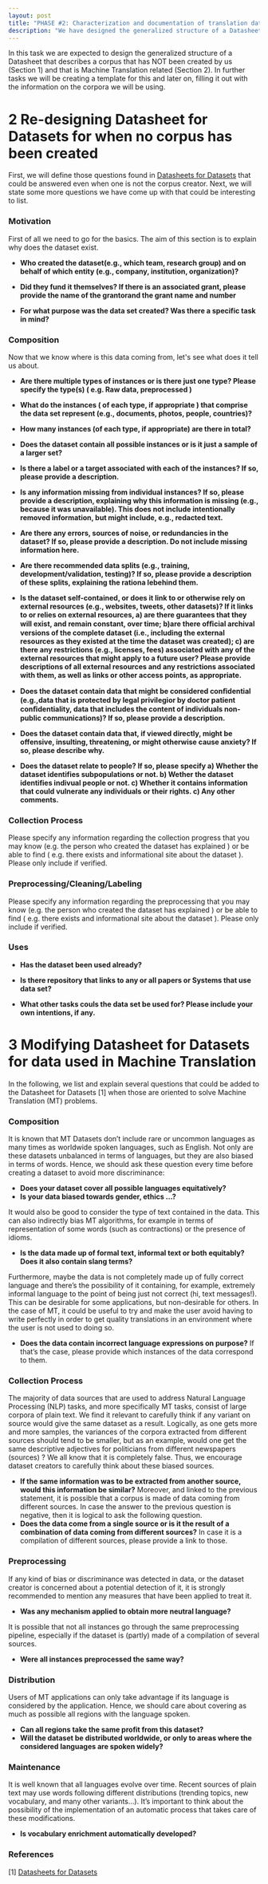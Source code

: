 ```yaml
---
layout: post
title: "PHASE #2: Characterization and documentation of translation datasets"
description: "We have designed the generalized structure of a Datasheet that describes a corpus that has NOT been created by us (Section 1) and that is Machine Translation related (Section 2)."
---
```

In this task we are expected to design the generalized structure of a Datasheet that describes a corpus that has NOT been created by us (Section 1) and that is Machine Translation related (Section 2). In further tasks we will be creating a template for this and later on, filling it out with the information on the corpora we will be using.


# 2 Re-designing Datasheet for Datasets for when no corpus has been created

First, we will define those questions found in [Datasheets for Datasets](https://arxiv.org/pdf/1803.09010.pdf) that could be answered even when one is not the corpus creator. Next, we will state some more questions we have come up with that could be interesting to list.


### Motivation

First of all we need to go for the basics. The aim of this section is to explain why does the dataset exist.

- **Who created the dataset(e.g., which team, research group) and on behalf of which entity (e.g., company, institution, organization)?**

- **Did they fund it themselves? If there is an associated grant, please provide the name of the grantorand the grant name and number**

- **For what purpose was the data set created? Was there a specific task in mind?**


### Composition

Now that we know where is this data coming from, let's see what does it tell us about.

- **Are there multiple types of instances or is there just one type? Please specify the type(s) ( e.g. Raw data, preprocessed )**

- **What do the instances ( of each  type, if appropriate ) that comprise the data set represent (e.g., documents, photos, people, countries)?**
- **How many instances (of each type, if appropriate) are there in total?**

- **Does the dataset contain all possible instances or is it just a sample of a larger set?**

- **Is there a label or a target associated with each of the instances? If so, please provide a description.**

- **Is any information missing from individual instances? If so, please provide a description, explaining why this information is missing (e.g., because it was unavailable). This does not include intentionally removed information, but might include, e.g., redacted text.**

- **Are there any errors, sources of noise, or redundancies in the dataset? If so, please provide a description. Do not include missing information here.**

- **Are there recommended data splits (e.g., training, development/validation, testing)? If so, please provide a description of these splits, explaining the rationa lebehind them.**

- **Is the dataset self-contained, or does it link to or otherwise rely on external resources (e.g., websites, tweets, other datasets)? If it links to or relies on external resources, a) are there guarantees that they will exist, and remain constant, over time; b)are there ofﬁcial archival versions of the complete dataset (i.e., including the external resources as they existed at the time the dataset was created); c) are there any restrictions (e.g., licenses, fees) associated with any of the external resources that might apply to a future user? Please provide descriptions of all external resources and any restrictions associated with them, as well as links or other access points, as appropriate.**

- **Does the dataset contain data that might be considered conﬁdential (e.g.,data that is protected by legal privilegior by doctor patient conﬁdentiality, data that includes the content of individuals non-public communications)? If so, please provide a description.**

- **Does the dataset contain data that, if viewed directly, might be offensive, insulting, threatening, or might otherwise cause anxiety? If so, please describe why.**

- **Does the dataset relate to people? If so, please specify a) Whether the dataset identifies subpopulations or not. b) Wether the dataset identifies indivual people or not. c) Whether it contains information that could vulnerate any individuals or their rights. c) Any other comments.**

### Collection Process

Please specify any information regarding the collection progress that you may know (e.g. the person who created the dataset has explained ) or be able to find ( e.g. there exists and informational site about the dataset ). Please only include if verified.

### Preprocessing/Cleaning/Labeling

Please specify any information regarding the preprocessing that you may know (e.g. the person who created the dataset has explained ) or be able to find ( e.g. there exists and informational site about the dataset ). Please only include if verified.


### Uses

- **Has the dataset been used already?**

- **Is there repository that links to any or all papers or Systems that use data set?**

- **What other tasks couls the data set be used for? Please include your own intentions, if any.**


# 3 Modifying Datasheet for Datasets for data used in Machine Translation

In the following, we list and explain several questions that could be added to the Datasheet for Datasets [1] when those are oriented to solve Machine Translation (MT) problems.

### Composition

It is known that MT Datasets don’t include rare or uncommon languages as many times as worldwide spoken languages, such as English. Not only are these datasets unbalanced in terms of languages, but they are also biased in terms of words. Hence, we should ask these question every time before creating a dataset to avoid more discriminance:
- **Does your dataset cover all possible languages equitatively?**
- **Is your data biased towards gender, ethics ...?**

It would also be good to consider the type of text contained in the data. This can also indirectly bias MT algorithms, for example in terms of representation of some words (such as contractions) or the presence of idioms.

- **Is the data made up of formal text, informal text or both equitably? Does it also contain slang terms?**

Furthermore, maybe the data is not completely made up of fully correct language and there’s the possibility of it containing, for example, extremely informal language to the point of being just not correct (hi, text messages!). This can be desirable for some applications, but non-desirable for others. In the case of MT, it could be useful to try and make the user avoid having to write perfectly in order to get quality translations in an environment where the user is not used to doing so.
- **Does the data contain incorrect language expressions on purpose?** If that’s the case, please provide which instances of the data correspond to them.

### Collection Process

The majority of data sources that are used to address Natural Language Processing (NLP) tasks, and more specifically MT tasks, consist of large corpora of plain text. We find it relevant to carefully think if any variant on source would give the same dataset as a result. Logically, as one gets more and more samples, the variances of the corpora extracted from different sources should tend to be smaller, but as an example, would one get the same descriptive adjectives for politicians from different newspapers (sources) ? We all know that it is completely false. Thus, we encourage dataset creators to carefully think about these biased sources.
- **If the same information was to be extracted from another source, would this information be similar?**
Moreover, and linked to the previous statement, it is possible that a corpus is made of data coming from different sources. In case the answer to the previous question is negative, then it is logical to ask the following question.
- **Does the data come from a single source or is it the result of a combination of data coming from different sources?** In case it is a compilation of different sources, please provide a link to those.


### Preprocessing

If any kind of bias or discriminance was detected in data, or the dataset creator is concerned about a potential detection of it, it is strongly recommended to mention any measures that have been applied to treat it.
-  **Was any mechanism applied to obtain more neutral language?**

It is possible that not all instances go through the same preprocessing pipeline, especially if the dataset is (partly) made of a compilation of several sources.
- **Were all instances preprocessed the same way?**

### Distribution
Users of MT applications can only take advantage if its language is considered by the application. Hence, we should care about covering as much as possible all regions with the language spoken.
- **Can all regions take the same profit from this dataset?**
- **Will the dataset be distributed worldwide, or only to areas where the considered languages are spoken widely?**


### Maintenance
It is well known that all languages evolve over time. Recent sources of plain text may use words following different distributions (trending topics, new vocabulary, and many other variants…). It’s important to think about the possibility of the implementation of an automatic process that takes care of these modifications.
- **Is vocabulary enrichment automatically developed?**


### References

[1] [Datasheets for Datasets](https://arxiv.org/pdf/1803.09010.pdf)
